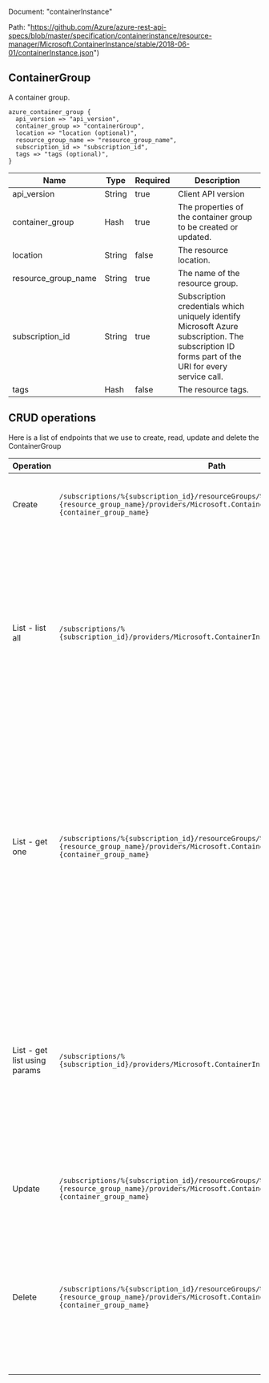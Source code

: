 Document: "containerInstance"


Path: "https://github.com/Azure/azure-rest-api-specs/blob/master/specification/containerinstance/resource-manager/Microsoft.ContainerInstance/stable/2018-06-01/containerInstance.json")

## ContainerGroup

A container group.

```puppet
azure_container_group {
  api_version => "api_version",
  container_group => "containerGroup",
  location => "location (optional)",
  resource_group_name => "resource_group_name",
  subscription_id => "subscription_id",
  tags => "tags (optional)",
}
```

| Name        | Type           | Required       | Description       |
| ------------- | ------------- | ------------- | ------------- |
|api_version | String | true | Client API version |
|container_group | Hash | true | The properties of the container group to be created or updated. |
|location | String | false | The resource location. |
|resource_group_name | String | true | The name of the resource group. |
|subscription_id | String | true | Subscription credentials which uniquely identify Microsoft Azure subscription. The subscription ID forms part of the URI for every service call. |
|tags | Hash | false | The resource tags. |



## CRUD operations

Here is a list of endpoints that we use to create, read, update and delete the ContainerGroup

| Operation | Path | Verb | Description | OperationID |
| ------------- | ------------- | ------------- | ------------- | ------------- |
|Create|`/subscriptions/%{subscription_id}/resourceGroups/%{resource_group_name}/providers/Microsoft.ContainerInstance/containerGroups/%{container_group_name}`|Put|Create or update container groups with specified configurations.|ContainerGroups_CreateOrUpdate|
|List - list all|`/subscriptions/%{subscription_id}/providers/Microsoft.ContainerInstance/containerGroups`|Get|Get a list of container groups in the specified subscription. This operation returns properties of each container group including containers, image registry credentials, restart policy, IP address type, OS type, state, and volumes.|ContainerGroups_List|
|List - get one|`/subscriptions/%{subscription_id}/resourceGroups/%{resource_group_name}/providers/Microsoft.ContainerInstance/containerGroups/%{container_group_name}`|Get|Gets the properties of the specified container group in the specified subscription and resource group. The operation returns the properties of each container group including containers, image registry credentials, restart policy, IP address type, OS type, state, and volumes.|ContainerGroups_Get|
|List - get list using params|`/subscriptions/%{subscription_id}/providers/Microsoft.ContainerInstance/containerGroups`|Get|Get a list of container groups in the specified subscription. This operation returns properties of each container group including containers, image registry credentials, restart policy, IP address type, OS type, state, and volumes.|ContainerGroups_List|
|Update|`/subscriptions/%{subscription_id}/resourceGroups/%{resource_group_name}/providers/Microsoft.ContainerInstance/containerGroups/%{container_group_name}`|Put|Create or update container groups with specified configurations.|ContainerGroups_CreateOrUpdate|
|Delete|`/subscriptions/%{subscription_id}/resourceGroups/%{resource_group_name}/providers/Microsoft.ContainerInstance/containerGroups/%{container_group_name}`|Delete|Delete the specified container group in the specified subscription and resource group. The operation does not delete other resources provided by the user, such as volumes.|ContainerGroups_Delete|
